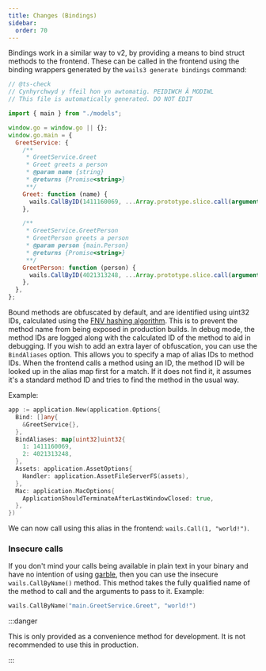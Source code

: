 ```yaml
---
title: Changes (Bindings)
sidebar:
  order: 70
---
```


Bindings work in a similar way to v2, by providing a means to bind struct
methods to the frontend. These can be called in the frontend using the binding
wrappers generated by the `wails3 generate bindings` command:

```javascript
// @ts-check
// Cynhyrchwyd y ffeil hon yn awtomatig. PEIDIWCH Â MODIWL
// This file is automatically generated. DO NOT EDIT

import { main } from "./models";

window.go = window.go || {};
window.go.main = {
  GreetService: {
    /**
     * GreetService.Greet
     * Greet greets a person
     * @param name {string}
     * @returns {Promise<string>}
     **/
    Greet: function (name) {
      wails.CallByID(1411160069, ...Array.prototype.slice.call(arguments, 0));
    },

    /**
     * GreetService.GreetPerson
     * GreetPerson greets a person
     * @param person {main.Person}
     * @returns {Promise<string>}
     **/
    GreetPerson: function (person) {
      wails.CallByID(4021313248, ...Array.prototype.slice.call(arguments, 0));
    },
  },
};
```

Bound methods are obfuscated by default, and are identified using uint32 IDs,
calculated using the
[FNV hashing algorithm](https://en.wikipedia.org/wiki/Fowler%E2%80%93Noll%E2%80%93Vo_hash_function).
This is to prevent the method name from being exposed in production builds. In
debug mode, the method IDs are logged along with the calculated ID of the method
to aid in debugging. If you wish to add an extra layer of obfuscation, you can
use the `BindAliases` option. This allows you to specify a map of alias IDs to
method IDs. When the frontend calls a method using an ID, the method ID will be
looked up in the alias map first for a match. If it does not find it, it assumes
it's a standard method ID and tries to find the method in the usual way.

Example:

```go
app := application.New(application.Options{
  Bind: []any{
    &GreetService{},
  },
  BindAliases: map[uint32]uint32{
    1: 1411160069,
    2: 4021313248,
  },
  Assets: application.AssetOptions{
    Handler: application.AssetFileServerFS(assets),
  },
  Mac: application.MacOptions{
    ApplicationShouldTerminateAfterLastWindowClosed: true,
  },
})
```

We can now call using this alias in the frontend: `wails.Call(1, "world!")`.

### Insecure calls

If you don't mind your calls being available in plain text in your binary and
have no intention of using [garble](https://github.com/burrowers/garble), then
you can use the insecure `wails.CallByName()` method. This method takes the
fully qualified name of the method to call and the arguments to pass to it.
Example:

```go
wails.CallByName("main.GreetService.Greet", "world!")
```

:::danger

This is only provided as a convenience method for development. It is not
recommended to use this in production.

:::
